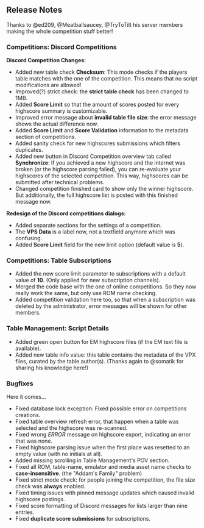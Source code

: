 ## Release Notes

Thanks to @ed209, @Meatballsaucey, @TryToTilt his server members making the whole competition stuff better!

### Competitions: Discord Competitions

**Discord Competition Changes:**

 - Added new table check **Checksum**: This mode checks if the players table matches with the one of the competition. This means that no script modifications are allowed!
 - Improved(?) strict check: the **strict table check** has been changed to 1MB.
 - Added **Score Limit** so that the amount of scores posted for every highscore summary is customizable.
 - Improved error message about **invalid table file size**: the error message shows the actual difference now.
 - Added **Score Limit** and **Score Validation** information to the metadata section of competitions.
 - Added sanity check for new highscores submissions which filters duplicates.
 - Added new button in Discord Competition overview tab called **Synchronize**: If you achieved a new highscore and the internet was broken (or the highscore parsing failed), you can re-evaluate your highscores of the selected competition. This way, highscores can be submitted after technical problems. 
 - Changed competition finished card to show only the winner highscore. But additionally, the full highscore list is posted with this finished message now.

**Redesign of the Discord competitions dialogs:**

 - Added separate sections for the settings of a competition.
 - The **VPS Data** is a label now, not a textfield anymore which was confusing.
 - Added **Score Limit** field for the new limit option (default value is **5**).

### Competitions: Table Subscriptions

- Added the new score limit parameter to subscriptions with a default value of **10**. (Only applied for new subscription channels).
- Merged the code base with the one of online competitions. So they now really work the same, but only use ROM name checking.
- Added competition validation here too, so that when a subscription was deleted by the administrator, error messages will be shown for other members.

### Table Management: Script Details

- Added green open button for EM highscore files (if the EM text file is available).
- Added new table info value: this table contains the metadata of the VPX files, curated by the table author(s).  (Thanks again to @somatik for sharing his knowledge here!)

### Bugfixes

Here it comes...

- Fixed database lock exception: Fixed possible error on competitions creations.
- Fixed table overview refresh error, that happen when a table was selected and the highscore was re-scanned.
- Fixed wrong _ERROR_ message on highscore export, indicating an error that was none.
- Fixed highscore parsing issue when the first place was resetted to an empty value (with no initials at all).
- Added missing scrolling in Table Management's POV section.
- Fixed all ROM, table-name, emulator and media asset name checks to **case-insensitive**. (the "Addam's Family" problem)
- Fixed strict mode check: for people joining the competition, the file size check was **always** enabled.
- Fixed timing issues with pinned message updates which caused invalid highscore postings.
- Fixed score formatting of Discord messages for lists larger than nine entries.
- Fixed **duplicate score submissions** for subscriptions.
